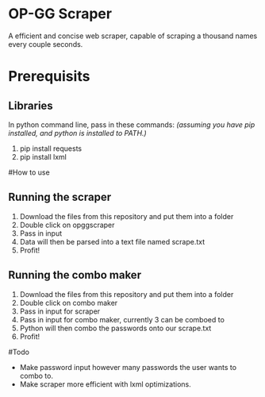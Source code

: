 # OP-GG Scraper
A efficient and concise web scraper, capable of scraping a thousand names every couple seconds.

# Prerequisits 
## Libraries
In python command line, pass in these commands: *(assuming you have pip installed, and python is installed to PATH.)* 
1. pip install requests
2. pip install lxml

#How to use
## Running the scraper
1. Download the files from this repository and put them into a folder
2. Double click on opggscraper
3. Pass in input
4. Data will then be parsed into a text file named scrape.txt
5. Profit!

## Running the combo maker
1. Download the files from this repository and put them into a folder
2. Double click on combo maker
3. Pass in input for scraper
4. Pass in input for combo maker, currently 3 can be comboed to
5. Python will then combo the passwords onto our scrape.txt
6. Profit!

#Todo
- Make password input however many passwords the user wants to combo to.
- Make scraper more efficient with lxml optimizations. 